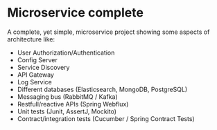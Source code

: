 # Microservice complete

A complete, yet simple, microservice project showing some aspects of architecture like:

- User Authorization/Authentication
- Config Server
- Service Discovery
- API Gateway
- Log Service
- Different databases (Elasticsearch, MongoDB, PostgreSQL)
- Messaging bus (RabbitMQ / Kafka)
- Restfull/reactive APIs (Spring Webflux)
- Unit tests (Junit, AssertJ, Mockito)
- Contract/integration tests (Cucumber / Spring Contract Tests)
